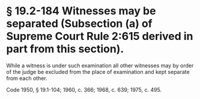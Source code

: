 # § 19.2-184 Witnesses may be separated (Subsection (a) of Supreme Court Rule 2:615 derived in part from this section).

<p>While a witness is under such examination all other witnesses may by order of the judge be excluded from the place of examination and kept separate from each other.</p><p>Code 1950, § 19.1-104; 1960, c. 366; 1968, c. 639; 1975, c. 495.</p>